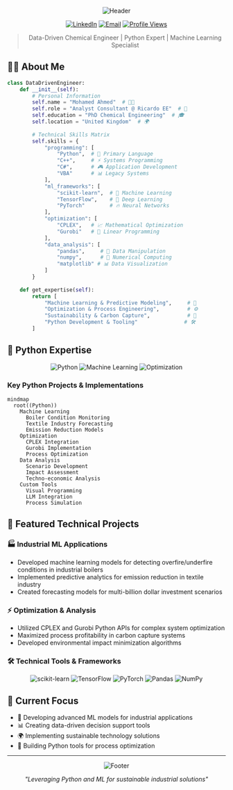 <div align="center">
  
![Header](https://capsule-render.vercel.app/api?type=waving&color=0:483D8B,100:4B0082&height=200&section=header&text=Mohamed%20Ahmed&fontSize=50&fontColor=ffffff&animation=fadeIn)

[![LinkedIn](https://img.shields.io/badge/LinkedIn-0077B5?style=for-the-badge&logo=linkedin&logoColor=white)](https://www.linkedin.com/in/mohamed-ahmed-elbeskeri-phd-64a52b104/)
[![Email](https://img.shields.io/badge/Email-D14836?style=for-the-badge&logo=gmail&logoColor=white)](mailto:Mohamed.ahmed.4894@gmail.com)
[![Profile Views](https://komarev.com/ghpvc/?username=m-ahmed-elbeskeri&style=for-the-badge&color=blueviolet)](https://github.com/m-ahmed-elbeskeri)

</div>

<div align="center">
  
> Data-Driven Chemical Engineer | Python Expert | Machine Learning Specialist 

</div>

## 👨‍🔬 About Me 

```python
class DataDrivenEngineer:
    def __init__(self):
        # Personal Information
        self.name = "Mohamed Ahmed"  # 👨‍💼
        self.role = "Analyst Consultant @ Ricardo EE"  # 💼
        self.education = "PhD Chemical Engineering"  # 🎓
        self.location = "United Kingdom"  # 🌍
        
        # Technical Skills Matrix
        self.skills = {
            "programming": [
                "Python",  # 🐍 Primary Language
                "C++",     # ⚡ Systems Programming
                "C#",      # 🎮 Application Development
                "VBA"      # 📊 Legacy Systems
            ],
            "ml_frameworks": [
                "scikit-learn",  # 🤖 Machine Learning
                "TensorFlow",    # 🧠 Deep Learning
                "PyTorch"        # 🔥 Neural Networks
            ],
            "optimization": [
                "CPLEX",   # 📈 Mathematical Optimization
                "Gurobi"   # 🎯 Linear Programming
            ],
            "data_analysis": [
                "pandas",     # 🐼 Data Manipulation
                "numpy",      # 🔢 Numerical Computing
                "matplotlib" # 📊 Data Visualization
            ]
        }
        
    def get_expertise(self):
        return [
            "Machine Learning & Predictive Modeling",     # 🤖
            "Optimization & Process Engineering",         # ⚙️
            "Sustainability & Carbon Capture",            # 🌱
            "Python Development & Tooling"               # 🛠️
        ]
```

## 🐍 Python Expertise

<div align="center">

![Python](https://img.shields.io/badge/Python-Expert-3776AB?style=for-the-badge&logo=python&logoColor=white)
![Machine Learning](https://img.shields.io/badge/Machine_Learning-Advanced-FF6F00?style=for-the-badge&logo=tensorflow&logoColor=white)
![Optimization](https://img.shields.io/badge/Optimization-Expert-00599C?style=for-the-badge&logo=cplex&logoColor=white)

</div>

### Key Python Projects & Implementations

```mermaid
mindmap
  root((Python))
    Machine Learning
      Boiler Condition Monitoring
      Textile Industry Forecasting
      Emission Reduction Models
    Optimization
      CPLEX Integration
      Gurobi Implementation
      Process Optimization
    Data Analysis
      Scenario Development
      Impact Assessment
      Techno-economic Analysis
    Custom Tools
      Visual Programming
      LLM Integration
      Process Simulation
```

## 💼 Featured Technical Projects

### 🏭 Industrial ML Applications
- Developed machine learning models for detecting overfire/underfire conditions in industrial boilers
- Implemented predictive analytics for emission reduction in textile industry
- Created forecasting models for multi-billion dollar investment scenarios

### ⚡ Optimization & Analysis
- Utilized CPLEX and Gurobi Python APIs for complex system optimization
- Maximized process profitability in carbon capture systems
- Developed environmental impact minimization algorithms

### 🛠️ Technical Tools & Frameworks

<div align="center">

![scikit-learn](https://img.shields.io/badge/scikit--learn-F7931E?style=for-the-badge&logo=scikit-learn&logoColor=white)
![TensorFlow](https://img.shields.io/badge/TensorFlow-FF6F00?style=for-the-badge&logo=tensorflow&logoColor=white)
![PyTorch](https://img.shields.io/badge/PyTorch-EE4C2C?style=for-the-badge&logo=pytorch&logoColor=white)
![Pandas](https://img.shields.io/badge/Pandas-150458?style=for-the-badge&logo=pandas&logoColor=white)
![NumPy](https://img.shields.io/badge/NumPy-013243?style=for-the-badge&logo=numpy&logoColor=white)

</div>

## 🎯 Current Focus

- 🤖 Developing advanced ML models for industrial applications
- 📊 Creating data-driven decision support tools
- 🌍 Implementing sustainable technology solutions
- 🔧 Building Python tools for process optimization

---

<div align="center">

![Footer](https://capsule-render.vercel.app/api?type=waving&color=0:483D8B,100:4B0082&height=100&section=footer)

*"Leveraging Python and ML for sustainable industrial solutions"*

</div>

